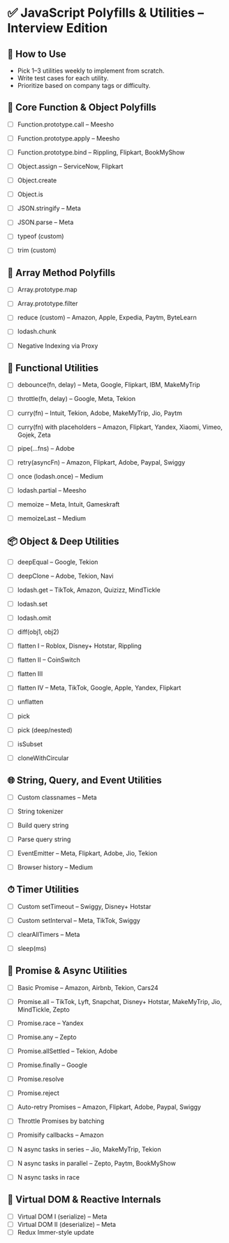 # ✅ JavaScript Polyfills & Utilities – Interview Edition


## 📘 How to Use
- Pick 1–3 utilities weekly to implement from scratch.
- Write test cases for each utility.
- Prioritize based on company tags or difficulty.


## 🔧 Core Function & Object Polyfills
- [ ] Function.prototype.call – Meesho  
- [ ] Function.prototype.apply – Meesho  
- [ ] Function.prototype.bind – Rippling, Flipkart, BookMyShow  
- [ ] Object.assign – ServiceNow, Flipkart  
- [ ] Object.create  
- [ ] Object.is  
- [ ] JSON.stringify – Meta  
- [ ] JSON.parse – Meta  
- [ ] typeof (custom)  
- [ ] trim (custom)


## 🧰 Array Method Polyfills

- [ ] Array.prototype.map  
- [ ] Array.prototype.filter  
- [ ] reduce (custom) – Amazon, Apple, Expedia, Paytm, ByteLearn  
- [ ] lodash.chunk  
- [ ] Negative Indexing via Proxy


## 🔁 Functional Utilities

- [ ] debounce(fn, delay) – Meta, Google, Flipkart, IBM, MakeMyTrip  
- [ ] throttle(fn, delay) – Google, Meta, Tekion  
- [ ] curry(fn) – Intuit, Tekion, Adobe, MakeMyTrip, Jio, Paytm  
- [ ] curry(fn) with placeholders – Amazon, Flipkart, Yandex, Xiaomi, Vimeo, Gojek, Zeta  
- [ ] pipe(...fns) – Adobe  
- [ ] retry(asyncFn) – Amazon, Flipkart, Adobe, Paypal, Swiggy  
- [ ] once (lodash.once) – Medium  
- [ ] lodash.partial – Meesho  
- [ ] memoize – Meta, Intuit, Gameskraft  
- [ ] memoizeLast – Medium


## 📦 Object & Deep Utilities

- [ ] deepEqual – Google, Tekion  
- [ ] deepClone – Adobe, Tekion, Navi  
- [ ] lodash.get – TikTok, Amazon, Quizizz, MindTickle  
- [ ] lodash.set  
- [ ] lodash.omit  
- [ ] diff(obj1, obj2)  
- [ ] flatten I – Roblox, Disney+ Hotstar, Rippling  
- [ ] flatten II – CoinSwitch  
- [ ] flatten III  
- [ ] flatten IV – Meta, TikTok, Google, Apple, Yandex, Flipkart  
- [ ] unflatten  
- [ ] pick  
- [ ] pick (deep/nested)  
- [ ] isSubset  
- [ ] cloneWithCircular


## 🌐 String, Query, and Event Utilities

- [ ] Custom classnames – Meta  
- [ ] String tokenizer  
- [ ] Build query string  
- [ ] Parse query string  
- [ ] EventEmitter – Meta, Flipkart, Adobe, Jio, Tekion  
- [ ] Browser history – Medium


## ⏱ Timer Utilities

- [ ] Custom setTimeout – Swiggy, Disney+ Hotstar  
- [ ] Custom setInterval – Meta, TikTok, Swiggy  
- [ ] clearAllTimers – Meta  
- [ ] sleep(ms)


## 🔗 Promise & Async Utilities

- [ ] Basic Promise – Amazon, Airbnb, Tekion, Cars24  
- [ ] Promise.all – TikTok, Lyft, Snapchat, Disney+ Hotstar, MakeMyTrip, Jio, MindTickle, Zepto  
- [ ] Promise.race – Yandex  
- [ ] Promise.any – Zepto  
- [ ] Promise.allSettled – Tekion, Adobe  
- [ ] Promise.finally – Google  
- [ ] Promise.resolve  
- [ ] Promise.reject  
- [ ] Auto-retry Promises – Amazon, Flipkart, Adobe, Paypal, Swiggy  
- [ ] Throttle Promises by batching  
- [ ] Promisify callbacks – Amazon  
- [ ] N async tasks in series – Jio, MakeMyTrip, Tekion  
- [ ] N async tasks in parallel – Zepto, Paytm, BookMyShow  
- [ ] N async tasks in race


## 🧠 Virtual DOM & Reactive Internals

- [ ] Virtual DOM I (serialize) – Meta  
- [ ] Virtual DOM II (deserialize) – Meta  
- [ ] Redux Immer-style update  
